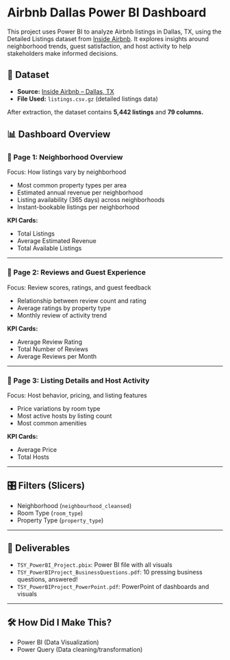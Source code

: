 # Airbnb Dallas Power BI Dashboard

This project uses Power BI to analyze Airbnb listings in Dallas, TX, using the Detailed Listings dataset from [Inside Airbnb](http://insideairbnb.com/get-the-data.html). It explores insights around neighborhood trends, guest satisfaction, and host activity to help stakeholders make informed decisions.

## 📁 Dataset
- **Source:** [Inside Airbnb – Dallas, TX](http://insideairbnb.com/get-the-data.html)
- **File Used:** `listings.csv.gz` (detailed listings data)

After extraction, the dataset contains **5,442 listings** and **79 columns.**

## 📊 Dashboard Overview

### 🔹 Page 1: Neighborhood Overview
Focus: How listings vary by neighborhood  
- Most common property types per area  
- Estimated annual revenue per neighborhood  
- Listing availability (365 days) across neighborhoods  
- Instant-bookable listings per neighborhood  

**KPI Cards:**
- Total Listings  
- Average Estimated Revenue  
- Total Available Listings  

---

### 🔹 Page 2: Reviews and Guest Experience
Focus: Review scores, ratings, and guest feedback  
- Relationship between review count and rating  
- Average ratings by property type  
- Monthly review of activity trend  

**KPI Cards:**
- Average Review Rating  
- Total Number of Reviews  
- Average Reviews per Month  

---

### 🔹 Page 3: Listing Details and Host Activity
Focus: Host behavior, pricing, and listing features  
- Price variations by room type  
- Most active hosts by listing count  
- Most common amenities  

**KPI Cards:**
- Average Price  
- Total Hosts  

---

## 🎛 Filters (Slicers)
- Neighborhood (`neighbourhood_cleansed`)
- Room Type (`room_type`)
- Property Type (`property_type`)

---

## 📂 Deliverables
- `TSY_PowerBI_Project.pbix`: Power BI file with all visuals
- `TSY_PowerBIProject_BusinessQuestions.pdf`: 10 pressing business questions, answered!
- `TSY_PowerBIProject_PowerPoint.pdf`: PowerPoint of dashboards and visuals

---

## 🛠️ How Did I Make This?
- Power BI (Data Visualization)
- Power Query (Data cleaning/transformation)

